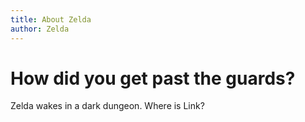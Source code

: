 ```yaml
---
title: About Zelda
author: Zelda
---
```


# How did you get past the guards?

Zelda wakes in a dark dungeon. Where is Link?
